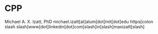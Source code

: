 # CPP

Michael A. X. Izatt, PhD
michael.izatt[at]alum[dot]mit[dot]edu
https[colon slash slash]www[dot]linkedin[dot]com[slash]in[slash]maxizatt[slash]